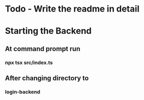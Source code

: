 
# Todo - Write the readme in detail


# Starting the Backend
## At command prompt run 
###   npx tsx src/index.ts
## After changing directory to 
###   login-backend
